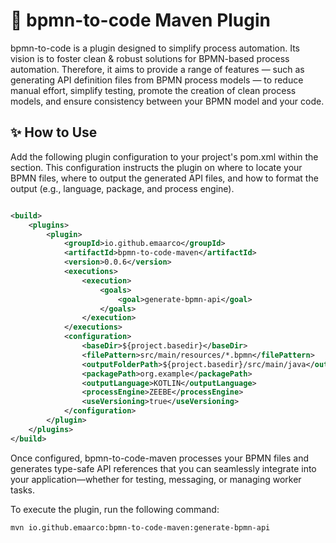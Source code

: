 # 🚀 bpmn-to-code Maven Plugin

bpmn-to-code is a plugin designed to simplify process automation.
Its vision is to foster clean & robust solutions for BPMN-based process automation.
Therefore, it aims to provide a range of features —
such as generating API definition files from BPMN process models —
to reduce manual effort, simplify testing,
promote the creation of clean process models,
and ensure consistency between your BPMN model and your code.

## ✨ How to Use

Add the following plugin configuration to your project's pom.xml within the <build> section.
This configuration instructs the plugin on where to locate your BPMN files,
where to output the generated API files, and how to format the output
(e.g., language, package, and process engine).

```xml

<build>
    <plugins>
        <plugin>
            <groupId>io.github.emaarco</groupId>
            <artifactId>bpmn-to-code-maven</artifactId>
            <version>0.0.6</version>
            <executions>
                <execution>
                    <goals>
                        <goal>generate-bpmn-api</goal>
                    </goals>
                </execution>
            </executions>
            <configuration>
                <baseDir>${project.basedir}</baseDir>
                <filePattern>src/main/resources/*.bpmn</filePattern>
                <outputFolderPath>${project.basedir}/src/main/java</outputFolderPath>
                <packagePath>org.example</packagePath>
                <outputLanguage>KOTLIN</outputLanguage>
                <processEngine>ZEEBE</processEngine>
                <useVersioning>true</useVersioning>
            </configuration>
        </plugin>
    </plugins>
</build>
```

Once configured, bpmn-to-code-maven processes your BPMN files and generates type-safe API references that
you can seamlessly integrate into your application—whether for testing, messaging, or managing worker tasks.

To execute the plugin, run the following command:

```shell
mvn io.github.emaarco:bpmn-to-code-maven:generate-bpmn-api
```